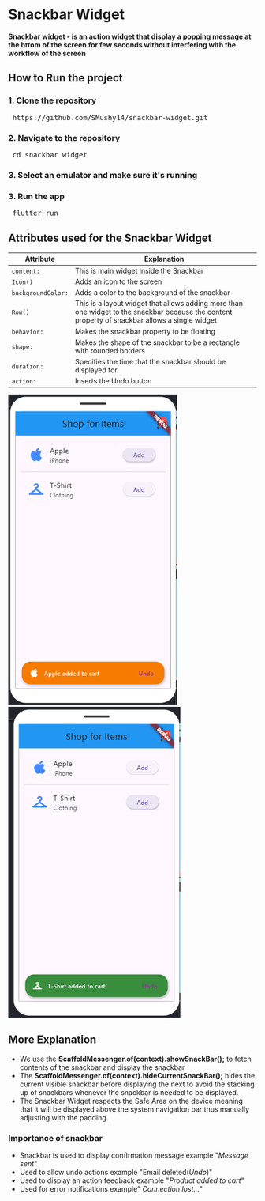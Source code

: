 # Snackbar Widget
**Snackbar widget - is an action widget that display a popping message at the bttom of the screen for few seconds without interfering with the workflow of the screen**

## How to Run the project
### 1. Clone the repository
<pre> https://github.com/SMushy14/snackbar-widget.git  </pre>
### 2. Navigate to the repository
<pre> cd snackbar_widget  </pre>
### 3. Select an emulator and make sure it's running
### 3. Run the app
<pre> flutter run  </pre>

## Attributes used for the Snackbar Widget
| Attribute         | Explanation                            |
|-------------------|----------------------------------------|
| `content:`        | This is main widget inside the Snackbar    |
| `Icon()`          | Adds an icon to the screen      |
| `backgroundColor:`| Adds a color to the background of the snackbar |     |
| `Row()`           | This is a layout widget that allows adding more than one widget to the snackbar because the content property of snackbar allows a single widget |
| `behavior:`       | Makes the snackbar property to be floating      |
| `shape:`          | Makes the shape of the snackbar to be a rectangle with rounded borders     |
| `duration:`       | Specifies the time that the snackbar should be displayed for|
| `action:`         | Inserts the Undo button    |

![Snackbar Image](shopping_cart/assets/snackbar-01.png)
![](shopping_cart/assets/snackbar-02.png)

## More Explanation
- We use the **ScaffoldMessenger.of(context).showSnackBar();** to fetch contents of the snackbar and display the snackbar
- The **ScaffoldMessenger.of(context).hideCurrentSnackBar();** hides the current visible snackbar before displaying the next to avoid the stacking up of snackbars whenever the snackbar is needed to be displayed.
- The Snackbar Widget respects the Safe Area on the device meaning that it will be displayed above the system navigation bar thus manually adjusting with the padding.
### Importance of snackbar
- Snackbar is used to display confirmation message example "*Message sent*"
- Used to allow undo actions example "Email deleted(*Undo*)"
- Used to display an action feedback example "*Product added to cart*"
- Used for error notifications example" *Connection lost...*"
